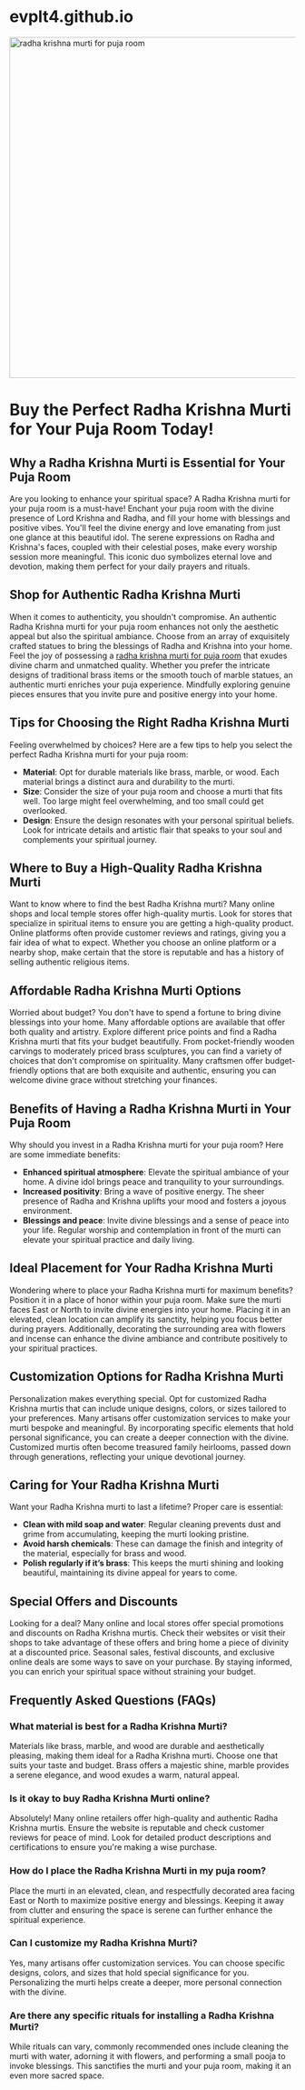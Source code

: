 # evplt4.github.io
<html><head></head><body><p><a href="https://moolwan.com/krishna"><img alt="radha krishna murti for puja room" width="600px" src="https://cdn.moolwan.com/337dff0b-6f16-4d62-9c3a-e2bc1353f211.jpg"></a></p>
<h1 id="buy-the-perfect-radha-krishna-murti-for-your-puja-room-today">Buy the Perfect Radha Krishna Murti for Your Puja Room Today!</h1>
<h2 id="why-a-radha-krishna-murti-is-essential-for-your-puja-room">Why a Radha Krishna Murti is Essential for Your Puja Room</h2>
<p>Are you looking to enhance your spiritual space? A Radha Krishna murti for your puja room is a must-have! Enchant your puja room with the divine presence of Lord Krishna and Radha, and fill your home with blessings and positive vibes. You'll feel the divine energy and love emanating from just one glance at this beautiful idol. The serene expressions on Radha and Krishna's faces, coupled with their celestial poses, make every worship session more meaningful. This iconic duo symbolizes eternal love and devotion, making them perfect for your daily prayers and rituals.</p>
<h2 id="shop-for-authentic-radha-krishna-murti">Shop for Authentic Radha Krishna Murti</h2>
<p>When it comes to authenticity, you shouldn't compromise. An authentic Radha Krishna murti for your puja room enhances not only the aesthetic appeal but also the spiritual ambiance. Choose from an array of exquisitely crafted statues to bring the blessings of Radha and Krishna into your home. Feel the joy of possessing a <a href="https://moolwan.com/krishna">radha krishna murti for puja room</a> that exudes divine charm and unmatched quality. Whether you prefer the intricate designs of traditional brass items or the smooth touch of marble statues, an authentic murti enriches your puja experience. Mindfully exploring genuine pieces ensures that you invite pure and positive energy into your home.</p>
<h2 id="tips-for-choosing-the-right-radha-krishna-murti">Tips for Choosing the Right Radha Krishna Murti</h2>
<p>Feeling overwhelmed by choices? Here are a few tips to help you select the perfect Radha Krishna murti for your puja room:</p>
<ul>
<li><strong>Material</strong>: Opt for durable materials like brass, marble, or wood. Each material brings a distinct aura and durability to the murti.</li>
<li><strong>Size</strong>: Consider the size of your puja room and choose a murti that fits well. Too large might feel overwhelming, and too small could get overlooked.</li>
<li><strong>Design</strong>: Ensure the design resonates with your personal spiritual beliefs. Look for intricate details and artistic flair that speaks to your soul and complements your spiritual journey.</li>
</ul>
<h2 id="where-to-buy-a-high-quality-radha-krishna-murti">Where to Buy a High-Quality Radha Krishna Murti</h2>
<p>Want to know where to find the best Radha Krishna murti? Many online shops and local temple stores offer high-quality murtis. Look for stores that specialize in spiritual items to ensure you are getting a high-quality product. Online platforms often provide customer reviews and ratings, giving you a fair idea of what to expect. Whether you choose an online platform or a nearby shop, make certain that the store is reputable and has a history of selling authentic religious items.</p>
<h2 id="affordable-radha-krishna-murti-options">Affordable Radha Krishna Murti Options</h2>
<p>Worried about budget? You don't have to spend a fortune to bring divine blessings into your home. Many affordable options are available that offer both quality and artistry. Explore different price points and find a Radha Krishna murti that fits your budget beautifully. From pocket-friendly wooden carvings to moderately priced brass sculptures, you can find a variety of choices that don't compromise on spirituality. Many craftsmen offer budget-friendly options that are both exquisite and authentic, ensuring you can welcome divine grace without stretching your finances.</p>
<h2 id="benefits-of-having-a-radha-krishna-murti-in-your-puja-room">Benefits of Having a Radha Krishna Murti in Your Puja Room</h2>
<p>Why should you invest in a Radha Krishna murti for your puja room? Here are some immediate benefits:</p>
<ul>
<li><strong>Enhanced spiritual atmosphere</strong>: Elevate the spiritual ambiance of your home. A divine idol brings peace and tranquility to your surroundings.</li>
<li><strong>Increased positivity</strong>: Bring a wave of positive energy. The sheer presence of Radha and Krishna uplifts your mood and fosters a joyous environment.</li>
<li><strong>Blessings and peace</strong>: Invite divine blessings and a sense of peace into your life. Regular worship and contemplation in front of the murti can elevate your spiritual practice and daily living.</li>
</ul>
<h2 id="ideal-placement-for-your-radha-krishna-murti">Ideal Placement for Your Radha Krishna Murti</h2>
<p>Wondering where to place your Radha Krishna murti for maximum benefits? Position it in a place of honor within your puja room. Make sure the murti faces East or North to invite divine energies into your home. Placing it in an elevated, clean location can amplify its sanctity, helping you focus better during prayers. Additionally, decorating the surrounding area with flowers and incense can enhance the divine ambiance and contribute positively to your spiritual practices.</p>
<h2 id="customization-options-for-radha-krishna-murti">Customization Options for Radha Krishna Murti</h2>
<p>Personalization makes everything special. Opt for customized Radha Krishna murtis that can include unique designs, colors, or sizes tailored to your preferences. Many artisans offer customization services to make your murti bespoke and meaningful. By incorporating specific elements that hold personal significance, you can create a deeper connection with the divine. Customized murtis often become treasured family heirlooms, passed down through generations, reflecting your unique devotional journey.</p>
<h2 id="caring-for-your-radha-krishna-murti">Caring for Your Radha Krishna Murti</h2>
<p>Want your Radha Krishna murti to last a lifetime? Proper care is essential:</p>
<ul>
<li><strong>Clean with mild soap and water</strong>: Regular cleaning prevents dust and grime from accumulating, keeping the murti looking pristine.</li>
<li><strong>Avoid harsh chemicals</strong>: These can damage the finish and integrity of the material, especially for brass and wood.</li>
<li><strong>Polish regularly if it’s brass</strong>: This keeps the murti shining and looking beautiful, maintaining its divine appeal for years to come.</li>
</ul>
<h2 id="special-offers-and-discounts">Special Offers and Discounts</h2>
<p>Looking for a deal? Many online and local stores offer special promotions and discounts on Radha Krishna murtis. Check their websites or visit their shops to take advantage of these offers and bring home a piece of divinity at a discounted price. Seasonal sales, festival discounts, and exclusive online deals are some ways to save on your purchase. By staying informed, you can enrich your spiritual space without straining your budget.</p>
<h2 id="frequently-asked-questions-faqs">Frequently Asked Questions (FAQs)</h2>
<h3 id="what-material-is-best-for-a-radha-krishna-murti">What material is best for a Radha Krishna Murti?</h3>
<p>Materials like brass, marble, and wood are durable and aesthetically pleasing, making them ideal for a Radha Krishna murti. Choose one that suits your taste and budget. Brass offers a majestic shine, marble provides a serene elegance, and wood exudes a warm, natural appeal.</p>
<h3 id="is-it-okay-to-buy-radha-krishna-murti-online">Is it okay to buy Radha Krishna Murti online?</h3>
<p>Absolutely! Many online retailers offer high-quality and authentic Radha Krishna murtis. Ensure the website is reputable and check customer reviews for peace of mind. Look for detailed product descriptions and certifications to ensure you're making a wise purchase.</p>
<h3 id="how-do-i-place-the-radha-krishna-murti-in-my-puja-room">How do I place the Radha Krishna Murti in my puja room?</h3>
<p>Place the murti in an elevated, clean, and respectfully decorated area facing East or North to maximize positive energy and blessings. Keeping it away from clutter and ensuring the space is serene can further enhance the spiritual experience.</p>
<h3 id="can-i-customize-my-radha-krishna-murti">Can I customize my Radha Krishna Murti?</h3>
<p>Yes, many artisans offer customization services. You can choose specific designs, colors, and sizes that hold special significance for you. Personalizing the murti helps create a deeper, more personal connection with the divine.</p>
<h3 id="are-there-any-specific-rituals-for-installing-a-radha-krishna-murti">Are there any specific rituals for installing a Radha Krishna Murti?</h3>
<p>While rituals can vary, commonly recommended ones include cleaning the murti with water, adorning it with flowers, and performing a small pooja to invoke blessings. This sanctifies the murti and your puja room, making it an even more sacred space.</p>
</body></html>
